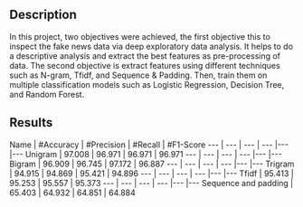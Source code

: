 ## Description
In this project, two objectives were achieved, the first objective this to inspect the fake news data via deep exploratory data analysis. It helps to do a descriptive analysis and extract the best features as pre-processing of data. The second objective is extract features using different techniques such as N-gram, Tfidf, and Sequence \& Padding. Then, train them on multiple classification models such as Logistic Regression, Decision Tree, and Random Forest. 

## Results
Name |	#Accuracy |	#Precision |	#Recall |	#F1-Score
--- | --- | --- | --- |--- |--- 
Unigram |	97.008 |	96.971 |	96.971 |	96.971
--- | --- | --- | --- |--- |--- 
Bigram |	96.909 |	96.745 |	97.172 |	96.887
--- | --- | --- | --- |--- |--- 
Trigram |	94.915 |	94.869 |	95.421 |	94.896
--- | --- | --- | --- |--- |--- 
Tfidf |	95.413 |	95.253 |	95.557 |	95.373
--- | --- | --- | --- |--- |--- 
Sequence and padding |	65.403 |	64.932 |	64.851 |	64.884
